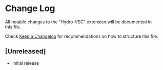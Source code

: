# Change Log

All notable changes to the "Hydro-VSC" extension will be documented in this file.

Check [Keep a Changelog](http://keepachangelog.com/) for recommendations on how to structure this file.

## [Unreleased]

- Initial release